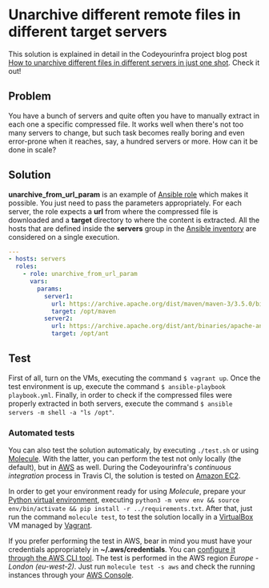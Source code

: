 # Unarchive different remote files in different target servers

This solution is explained in detail in the Codeyourinfra project blog post [How to unarchive different files in different servers in just one shot](http://codeyourinfra.today/how-to-unarchive-different-files-in-different-servers-in-just-one-shot). Check it out!

## Problem

You have a bunch of servers and quite often you have to manually extract in each one a specific compressed file. It works well when there's not too many servers to change, but such task becomes really boring and even error-prone when it reaches, say, a hundred servers or more. How can it be done in scale?

## Solution

**unarchive_from_url_param** is an example of [Ansible role](https://docs.ansible.com/ansible/latest/user_guide/playbooks_reuse_roles.html) which makes it possible. You just need to pass the parameters appropriately. For each server, the role expects a **url** from where the compressed file is downloaded and a **target** directory to where the content is extracted. All the hosts that are defined inside the **servers** group in the [Ansible inventory](https://docs.ansible.com/ansible/latest/user_guide/intro_inventory.html) are considered on a single execution.

```yml
---
- hosts: servers
  roles:
    - role: unarchive_from_url_param
      vars:
        params:
          server1:
            url: https://archive.apache.org/dist/maven/maven-3/3.5.0/binaries/apache-maven-3.5.0-bin.tar.gz
            target: /opt/maven
          server2:
            url: https://archive.apache.org/dist/ant/binaries/apache-ant-1.10.1-bin.zip
            target: /opt/ant
```

## Test

First of all, turn on the VMs, executing the command `$ vagrant up`. Once the test environment is up, execute the command `$ ansible-playbook playbook.yml`. Finally, in order to check if the compressed files were properly extracted in both servers, execute the command `$ ansible servers -m shell -a "ls /opt"`.

### Automated tests

You can also test the solution automaticaly, by executing `./test.sh` or using [Molecule](https://molecule.readthedocs.io). With the latter, you can perform the test not only locally (the default), but in [AWS](https://aws.amazon.com) as well. During the Codeyourinfra's *continuous integration* process in Travis CI, the solution is tested on [Amazon EC2](https://aws.amazon.com/ec2).

In order to get your environment ready for using *Molecule*, prepare your [Python virtual environment](https://docs.python.org/3/tutorial/venv.html), executing `python3 -m venv env && source env/bin/activate && pip install -r ../requirements.txt`. After that, just run the command `molecule test`, to test the solution locally in a [VirtualBox](https://www.virtualbox.org) VM managed by [Vagrant](https://www.vagrantup.com).

If you prefer performing the test in AWS, bear in mind you must have your credentials appropriately in **~/.aws/credentials**. You can [configure it through the AWS CLI tool](https://docs.aws.amazon.com/cli/latest/userguide/cli-chap-configure.html). The test is performed in the AWS region *Europe - London (eu-west-2)*. Just run `molecule test -s aws` and check the running instances through your [AWS Console](https://eu-west-2.console.aws.amazon.com/ec2/v2).
